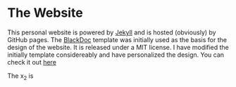 # The Website

This personal website is powered by [Jekyll](http://jekyllrb.com) and is hosted (obviously) by GitHub pages. The [BlackDoc](https://github.com/karloespiritu/BlackDoc) template was initially used as the basis for the design of the website. It is released under a MIT license. I have modified the initially template considereably and have personalized the design. You can check it out [here](http://cakoch10.github.io/)

The x<sub>2</sub> is
